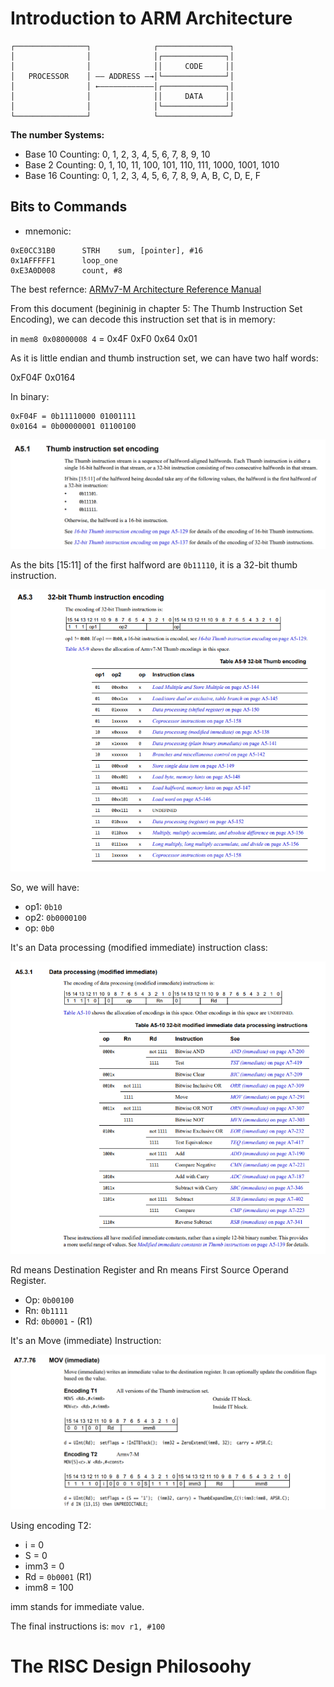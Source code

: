 # Introduction to ARM Architecture

```
┌────────────────┐              ┌────────────────┐
│                │              │┌──────────────┐│
│                │              ││     CODE     ││
│   PROCESSOR    │ ―― ADDRESS ―→│└──────────────┘│
│                │ ←――――――――――――│┌──────────────┐│
│                │              ││     DATA     ││
│                │              │└──────────────┘│
└────────────────┘              └────────────────┘
```

**The number Systems:** 

- Base 10 Counting:  0, 1, 2, 3, 4, 5, 6, 7, 8, 9, 10
- Base 2 Counting:  0, 1, 10, 11, 100, 101, 110, 111, 1000, 1001, 1010
- Base 16 Counting:  0, 1, 2, 3, 4, 5, 6, 7, 8, 9, A, B, C, D, E, F

## Bits to Commands

- mnemonic:

```
0xE0CC31B0      STRH    sum, [pointer], #16
0x1AFFFFF1      loop_one
0xE3A0D008      count, #8
```

The best refernce: [ARMv7-M Architecture Reference Manual](https://developer.arm.com/documentation/ddi0403/latest/)

From this document (begininig in chapter 5: The Thumb Instruction Set Encoding),
we can decode this instruction set that is in memory:

in `mem8 0x08000008 4` = 0x4F 0xF0 0x64 0x01

As it is little endian and thumb instruction set, we can have two half words:

0xF04F 0x0164

In binary:

```
0xF04F = 0b11110000 01001111
0x0164 = 0b00000001 01100100
```

![image](image_01.png)

As the bits \[15:11\] of the first halfword are `0b11110`, it is a 32-bit thumb instruction.

![image](image_02.png)

So, we will have:

- op1: `0b10`
- op2: `0b0000100`
- op: `0b0`

It's an Data processing (modified immediate) instruction class:

![image](image_03.png)

Rd means Destination Register and Rn means First Source Operand Register.

- Op: `0b00100`
- Rn: `0b1111`
- Rd: `0b0001` - (R1)

It's an Move (immediate) Instruction:

![image](image_04.png)

Using encoding T2:

- i = 0
- S = 0
- imm3 = 0
- Rd = `0b0001` (R1)
- imm8 = 100

imm stands for immediate value.

The final instructions is: `mov r1, #100`

# The RISC Design Philosoohy



